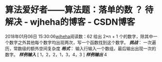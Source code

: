 # 算法爱好者——算法题：落单的数 ？ 待解决 - wjheha的博客 - CSDN博客
2018年01月06日 15:30:06[wjheha](https://me.csdn.net/wjheha)阅读数：62
给出 2*n + 1 个的数字，除其中一个数字之外其他每个数字均出现两次，写一个函数找到这个数字。
***挑战***： 
一次遍历，常数级的额外空间复杂度
***格式***：
输入行输入一个数组，最后输出出现一次的数字。
***样例输入***
[ 1，2，2，1，3，4，3 ]
***样例输出***
4
